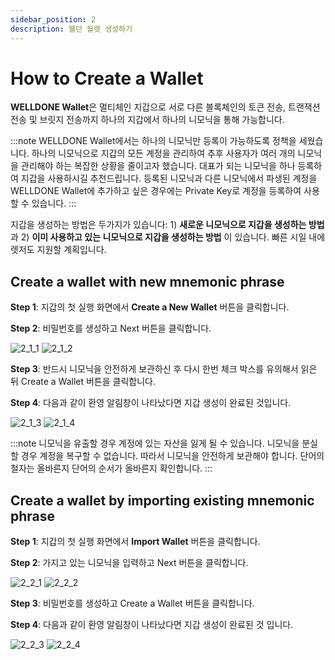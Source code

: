 ```yaml
---
sidebar_position: 2
description: 웰던 월렛 생성하기
---
```


# How to Create a Wallet

**WELLDONE Wallet**은 멀티체인 지갑으로 서로 다른 블록체인의 토큰 전송, 트랜잭션 전송 및 브릿지 전송까지 하나의 지갑에서 하나의 니모닉을 통해 가능합니다.

:::note
WELLDONE Wallet에서는 하나의 니모닉만 등록이 가능하도록 정책을 세웠습니다. 하나의 니모닉으로 지갑의 모든 계정을 관리하여 추후 사용자가 여러 개의 니모닉을 관리해야 하는 복잡한 상황을 줄이고자 했습니다. 대표가 되는 니모닉을 하나 등록하여 지갑을 사용하시길 추천드립니다. 등록된 니모닉과 다른 니모닉에서 파생된 계정을 WELLDONE Wallet에 추가하고 싶은 경우에는 Private Key로 계정을 등록하여 사용할 수 있습니다.
:::

지갑을 생성하는 방법은 두가지가 있습니다: 1) **새로운 니모닉으로 지갑을 생성하는 방법** 과 2) **이미 사용하고 있는 니모닉으로 지갑을 생성하는 방법** 이 있습니다. 빠른 시일 내에 렛저도 지원할 계획입니다.

## Create a wallet with new mnemonic phrase

**Step 1**: 지갑의 첫 실행 화면에서 **Create a New Wallet** 버튼을 클릭합니다.

**Step 2**: 비밀번호를 생성하고 Next 버튼을 클릭합니다.

![2_1_1](./img/2_1_1.png?raw=true '2_1_1')
![2_1_2](./img/2_1_2.png?raw=true '2_1_2')

**Step 3**: 반드시 니모닉을 안전하게 보관하신 후 다시 한번 체크 박스를 유의해서 읽은 뒤 Create a Wallet 버튼을 클릭합니다.

**Step 4**: 다음과 같이 환영 알림창이 나타났다면 지갑 생성이 완료된 것입니다.

![2_1_3](./img/2_1_3.png?raw=true '2_1_3')
![2_1_4](./img/2_1_4.png?raw=true '2_1_4')

:::note
니모닉을 유출할 경우 계정에 있는 자산을 잃게 될 수 있습니다. 니모닉을 분실할 경우 계정을 복구할 수 없습니다. 따라서 니모닉을 안전하게 보관해야 합니다. 단어의 철자는 올바른지 단어의 순서가 올바른지 확인합니다.
:::

## Create a wallet by importing existing mnemonic phrase

**Step 1**: 지갑의 첫 실행 화면에서 **Import Wallet** 버튼을 클릭합니다.

**Step 2**: 가지고 있는 니모닉을 입력하고 Next 버튼을 클릭합니다.

![2_2_1](./img/2_2_1.png?raw=true '2_2_1')
![2_2_2](./img/2_2_2.png?raw=true '2_2_2')

**Step 3**: 비밀번호를 생성하고 Create a Wallet 버튼을 클릭합니다.

**Step 4**: 다음과 같이 환영 알림창이 나타났다면 지갑 생성이 완료된 것 입니다.

![2_2_3](./img/2_2_3.png?raw=true '2_2_3')
![2_2_4](./img/2_2_4.png?raw=true '2_2_4')
